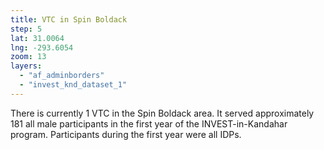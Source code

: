 ```yaml
---
title: VTC in Spin Boldack
step: 5
lat: 31.0064
lng: -293.6054
zoom: 13
layers:
  - "af_adminborders"
  - "invest_knd_dataset_1"
---
```


There is currently 1 VTC in the Spin Boldack area. It served approximately 181 all male participants in the first year of the INVEST-in-Kandahar program.  Participants during the first year were all IDPs.
